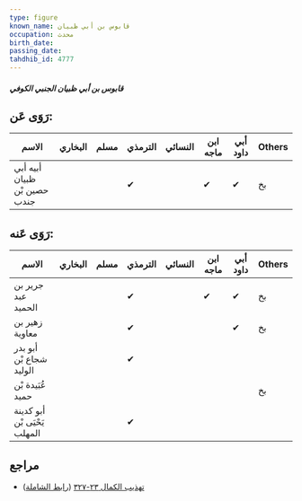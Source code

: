 ```yaml
---
type: figure
known_name: قابوس بن أبي ظبيان
occupation: محدث
birth_date:
passing_date:
tahdhib_id: 4777
---
```

##### قابوس بن أبي ظبيان الجنبي الكوفي

## رَوَى عَن:
| الاسم                        | البخاري | مسلم | الترمذي | النسائي | ابن ماجه | أبي داود | Others |
| ---------------------------- | ------- | ---- | ------- | ------- | -------- | -------- | ------ |
| أبيه أبي ظبيان حصين بْن جندب |         |      | ✔       |         | ✔        | ✔        | بخ     |
## رَوَى عَنه:
| الاسم                        | البخاري | مسلم | الترمذي | النسائي | ابن ماجه | أبي داود | Others |
| ---------------------------- | ------- | ---- | ------- | ------- | -------- | -------- | ------ |
| جرير بن عبد الحميد           |         |      | ✔       |         | ✔        | ✔        | بخ     |
| زهير بن معاوية               |         |      | ✔       |         |          | ✔        | بخ     |
| أبو بدر شجاع بْن الوليد      |         |      | ✔       |         |          |          |        |
| عُبَيدة بْن حميد             |         |      |         |         |          |          | بخ     |
| أبو كدينة يَحْيَى بْن المهلب |         |      | ✔       |         |          |          |        |
## مراجع
- [تهذيب الكمال ٢٣-٣٢٧](obsidian://open?vault=Tahdhib-al-Kamal&file=Figures/٤٧٧٧-قابوس%20بن%20أبي%20ظبيان%20الجنبي%20الكوفي) ([رابط الشاملة](https://shamela.ws/book/3722/12214))
